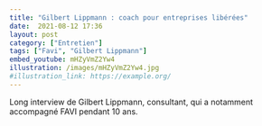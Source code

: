 ```yaml
---
title: "Gilbert Lippmann : coach pour entreprises libérées"
date:  2021-08-12 17:36
layout: post
category: ["Entretien"]
tags: ["Favi", "Gilbert Lippmann"]
embed_youtube: mHZyVmZ2Yw4
illustration: /images/mHZyVmZ2Yw4.jpg
#illustration_link: https://example.org/
---
```

Long interview de Gilbert Lippmann, consultant, qui a notamment accompagné FAVI pendant 10 ans.

